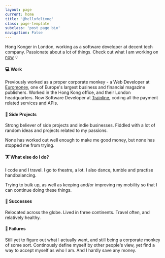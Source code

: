 ```yaml
---
layout: page
current: home
title: '@hellofelixng'
class: page-template
subclass: 'post page bio'
navigation: False
---
```


Hong Konger in London, working as a software developer at decent tech company. Passionate about a lot of things. 
Check out what I am working on [now](https://felix.ng/now) 💡

#### 💻 Work

Previously worked as a proper corporate monkey - a Web Developer at [Euromoney](http://www.euromoneyplc.com/), one of Europe's largest business and financial magazine publishers. Worked in the Hong Kong office, and their London headquarters.
Now Software Developer at [Trainline](https://thetrainline.com/), coding all the payment related services and APIs.

#### 🚀 Side Projects

Strong believer of side projects and indie businesses. Fiddled with a lot of random ideas and projects related to my passions. 

None has worked out well enough to make me good money, but none has stopped me from trying.

#### 🏋 What else do I do?

I code and I travel. I go to theatre, a lot. I also dance, tumble and practise handbalancing. 

Trying to bulk up, as well as keeping and/or improving my mobility so that I can continue doing these things.

#### 🙌 Successes

Relocated across the globe. Lived in three continents. Travel often, and relatively healthy.

#### 🤦‍ Failures

Still yet to figure out what I actually want, and still being a corporate monkey of some sort.  Continously define myself by other people's view, yet find a way to accept myself as who I am.  And I hardly save any money.
